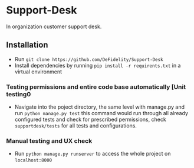 # Support-Desk
In organization customer support desk.

## Installation 
- Run `git clone https://github.com/DeFidelity/Support-Desk` 
- Install dependencies by running `pip install -r requirents.txt` in a virtual environment

### Testing permissions and entire code base automatically [Unit testing0

- Navigate into the poject directory, the same level with manage.py and run `python manage.py test` this command would run through all already configured tests and check for prescribed permissions, check `supportdesk/tests` for all tests and configurations.

### Manual testing and UX check 

- Run `python manage.py runserver` to access the whole project on `localhost:8000`

